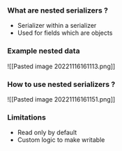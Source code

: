 ### What are nested serializers ?
- Serializer within a serializer
- Used for fields which are objects

### Example nested data

![[Pasted image 20221116161113.png]]

### How to use nested serializers ?


![[Pasted image 20221116161151.png]]

### Limitations 
- Read only by default
- Custom logic to make writable
